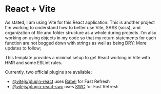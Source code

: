 # React + Vite

As stated, I am using Vite for this React application. This is another project I'm working to understand how to better use Vite, SASS (scss), and organization of file and folder structure as a whole during projects. I'm also working on using objects in my code so that my return statements for each function are not bogged down with strings as well as being DRY; More updates to follow;

This template provides a minimal setup to get React working in Vite with HMR and some ESLint rules.

Currently, two official plugins are available:

- [@vitejs/plugin-react](https://github.com/vitejs/vite-plugin-react/blob/main/packages/plugin-react/README.md) uses [Babel](https://babeljs.io/) for Fast Refresh
- [@vitejs/plugin-react-swc](https://github.com/vitejs/vite-plugin-react-swc) uses [SWC](https://swc.rs/) for Fast Refresh

